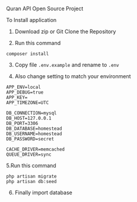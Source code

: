 Quran API Open Source Project

To Install application

1. Download zip or Git Clone the Repository

2. Run this command
```
composer install
```

3. Copy file `.env.example` and rename to `.env` 

4. Also change setting to match your environment

```
APP_ENV=local
APP_DEBUG=true
APP_KEY=
APP_TIMEZONE=UTC

DB_CONNECTION=mysql
DB_HOST=127.0.0.1
DB_PORT=3306
DB_DATABASE=homestead
DB_USERNAME=homestead
DB_PASSWORD=secret

CACHE_DRIVER=memcached
QUEUE_DRIVER=sync
``` 

5.Run this command
```
php artisan migrate
php artisan db:seed
```

6. Finally import database